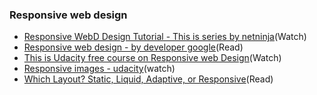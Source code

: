 
### Responsive web design

- [Responsive WebD Design Tutorial - This is series by netninja](https://www.youtube.com/watch?v=jW3TFkXrE-k&index=12&list=PL4cUxeGkcC9g9Vh9MAA-XKnfJsWZnPZFw)(Watch)
- [Responsive web design - by developer google](https://developers.google.com/web/fundamentals/design-and-ux/responsive/#css-media-queries)(Read)
- [This is Udacity free course on Responsive web Design](https://classroom.udacity.com/courses/ud893)(Watch)
- [Responsive images - udacity](https://classroom.udacity.com/courses/ud882)(watch)
- [Which Layout? Static, Liquid, Adaptive, or Responsive](https://blog.teamtreehouse.com/which-page-layout)(Read)
